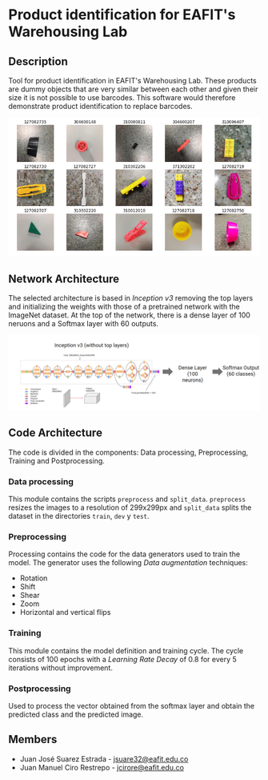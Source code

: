 # Product identification for EAFIT's Warehousing Lab

## Description
Tool for product identification in EAFIT's Warehousing Lab. These products are dummy objects that are very similar between each other and given their size it is not possible to use barcodes. This software would therefore demonstrate product identification to replace barcodes.

![prods_ex_2](/images/prods_ex_2.PNG?raw=true "prods_ex_2")

## Network Architecture
The selected architecture is based in *Inception v3* removing the top layers and initializing the weights with those of a pretrained network with the ImageNet dataset. At the top of the network, there is a dense layer of 100 neruons and a Softmax layer with 60 outputs.

![architecture](/images/arch.png?raw=true "architecture")

## Code Architecture
The code is divided in the components: Data processing, Preprocessing, Training and Postprocessing.

### Data processing
This module contains the scripts `preprocess` and `split_data`. `preprocess` resizes the images to a resolution of 299x299px and `split_data` splits the dataset in the directories `train`, `dev` y `test`.

### Preprocessing
Processing contains the code for the data generators used to train the model. The generator uses the following *Data augmentation* techniques:

* Rotation
* Shift
* Shear
* Zoom
* Horizontal and vertical flips

### Training
This module contains the model definition and training cycle. The cycle consists of 100 epochs with a *Learning Rate Decay* of 0.8 for every 5 iterations without improvement.

### Postprocessing
Used to process the vector obtained from the softmax layer and obtain the predicted class and the predicted image.

## Members
* Juan José Suarez Estrada - jsuare32@eafit.edu.co
* Juan Manuel Ciro Restrepo - jcirore@eafit.edu.co
